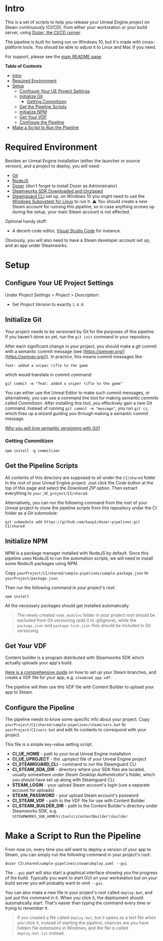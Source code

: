 

# Intro

This is a set of scripts to help you release your Unreal Engine project on Steam continuously (CI/CD), from either your workstation or your build server, using [Dozer, the CI/CD runner](https://github.com/kasp1/Dozer).

The pipeline is built for being run on Windows 10, but it's made with cross-platform tools. You should be able to adjust it to Linux and Mac if you need.

For support, please see the [main README page](https://github.com/kasp1/dozer-pipelines).

**Table of Contents**


- [Intro](#intro)
- [Required Environment](#required-environment)
- [Setup](#setup)
  - [Configure Your UE Project Settings](#configure-your-ue-project-settings)
  - [Initialize Git](#initialize-git)
    - [Getting *Commitizen*](#getting-commitizen)
  - [Get the Pipeline Scripts](#get-the-pipeline-scripts)
  - [Initialize NPM](#initialize-npm)
  - [Get Your VDF](#get-your-vdf)
  - [Configure the Pipeline](#configure-the-pipeline)
- [Make a Script to Run the Pipeline](#make-a-script-to-run-the-pipeline)


# Required Environment

Besides an Unreal Engine installation (either the launcher or source version), and a project to deploy, you will need:

- [Git](https://git-scm.com/)
- [NodeJS](https://nodejs.org/)
- [Dozer](https://github.com/kasp1/Dozer) (don't forget to install Dozer as Administrator)
- [Steamworks SDK Downloaded and Unzipped](https://partner.steamgames.com/doc/sdk)
- [Steamguard CLI](https://github.com/dyc3/steamguard-cli) set up, on Windows 10 you might need to use the [Windows Subsystem for Linux](https://docs.microsoft.com/en-us/windows/wsl/install) to run it. ⚠️ You should create a new Steam account for running this pipeline, so in case anything screws up during the setup, your main Steam account is not affected.

Optional handy stuff: 
- A decent code editor, [Visual Studio Code](https://code.visualstudio.com/) for instance.

Obviously, you will also need to have a Steam developer account set up, and an app under Steamworks.

# Setup

## Configure Your UE Project Settings

Under *Project Settings* > *Project* > *Description*:
- Set *Project Version* to exactly `1.0.0`


## Initialize Git

Your project needs to be versioned by Git for the purposes of this pipeline. If you haven't done so yet, run the `git init` command in your repository.

After each significant change in your project, you should make a git commit with a semantic commit message (see [https://semver.org/](https://semver.org/)). In practice, this means commit messages like:
```
feat: added a sniper rifle to the game
```
which would translate in commit command:
```
git commit -m "feat: added a sniper rifle to the game"
```

You can either use the Unreal Editor to make such commit messages, or alternatively, you can use a command line tool for making semantic commits called *Commitizen*. After installing this tool, you effectively gain a new Git command. Instead of running `git commit -m "message"`, you run `git cz`, which fires up a wizard guiding you through making a semantic commit message.

[Why you will love semantic versioning with Git?](https://github.com/kasp1/dozer-pipelines#versioning-and-changelogs)

### Getting *Commitizen*
```
npm install -g commitizen
```

## Get the Pipeline Scripts

All contents of this directory are supposed to sit under the `CI/shared` folder in the root of your Unreal Engine project. Just click the *Code* button at the top of this page and select the *Download ZIP* option. Then extract everything to `your_UE_project/CI/shared`.

Alternatively, you can run the following command from the root of your Unreal project to clone the pipeline scripts from this repository under the CI folder as a Git submodule:

```
git submodule add https://github.com/kasp1/dozer-pipelines.git CI/shared
```

## Initialize NPM

NPM is a package manager installed with NodeJS by default. Since this pipeline uses NodeJS to run the automation scripts, we will need to install some NodeJS packages using NPM.

Copy `yourProject/CI/shared/sample-pipelines/sample-package.json` to `yourProject/package.json`.

Then run the following command in your project's root:

```
npm install
```

All the necessary packages should get installed automatically.

> The newly created `node_modules` folder in your project root should be excluded from Git versioning (add it to .gitignore), while the `package.json` and `package-lock.json` files should be included in Git versioning.

## Get Your VDF

Content builder is a program distributed with Steamworks SDK which actually uploads your app's build.

[Here is a comprehensive guide](https://partner.steamgames.com/doc/sdk/uploading) on how to set up your Steam branches, and create a VDF file for your app, e.g. `steamcmd_app.vdf`.

The pipeline will then use this VDF file with Content Builder to upload your app to Steam.

## Configure the Pipeline

The pipeline needs to know some specific info about your project. Copy `yourProject/CI/shared/sample-pipelines/steam/vars.bat` to `yourProject/CI/vars.bat` and edit its contents to correspond with your project.

This file is a simple key-value setting script.

- **CI_UE_HOME** - path to your local Unreal Engine installation
- **CI_UE_UPROJECT** - the *.uproject* file of your Unreal Engine project
- **CI_STEAMGUARD_CLI** - command to run the Steamguard CLI
- **CI_STEAM_SDA_DIR** - directory where your SDA files are located, usually somewhere under *Steam Desktop Authenticator*'s folder, which you should have set up along with Steamguard CLI.
- **STEAM_LOGIN** - your upload Steam account's login (use a separate account for uploads)
- **STEAM_PASSWORD** - your upload Steam account's password
- **CI_STEAM_VDF** - path to the VDF file for use with Content Builder
- **CI_STEAM_BUILDER_DIR** - path to the Content Builder's directory under Steamworks SDK, e.g. `%STEAMWORKS_SDK_HOME%\\tools\\ContentBuilder\\builder`

# Make a Script to Run the Pipeline

From now on, every time you will want to deploy a version of your app to Steam, you can simply run the following command in your project's root:

```
dozer CI\shared\sample-pipelines\steam\deploy.yaml --gui
```

The `--gui` part will also start a graphical interface showing you the progress of the build. Typically you want to start GUI on your workstation but on your build server you will probably want to omit `--gui`.

You can also make a new file in your project's root called `deploy.bat`, and just put this command in it. When you click it, the deployment should automatically start. That's easier than typing the command every time or trying to remember it.

> If you created a file called `deploy.bat`, but it opens as a text file when you click it, instead of starting the pipeline, chances are you have hidden file extensions in Windows, and the file is called `deploy.bat.txt` instead.

